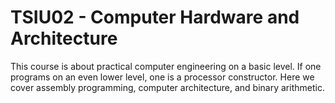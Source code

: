 # TSIU02 - Computer Hardware and Architecture

This course is about practical computer engineering on a basic level. If one programs on an even lower level, one is a processor constructor. Here we cover assembly programming, computer architecture, and binary arithmetic.
